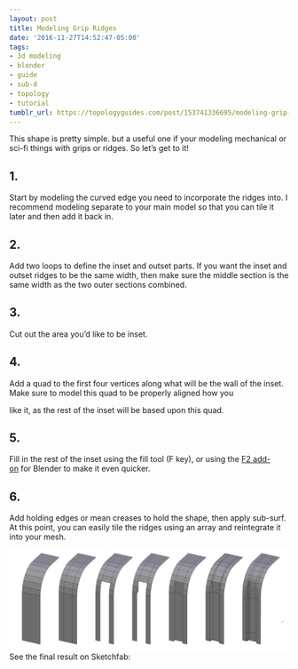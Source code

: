 ```yaml
---
layout: post
title: Modeling Grip Ridges
date: '2016-11-27T14:52:47-05:00'
tags:
- 3d modeling
- blender
- guide
- sub-d
- topology
- tutorial
tumblr_url: https://topologyguides.com/post/153741336695/modeling-grip-ridges
---
```

This shape is pretty simple. but a useful one if your modeling mechanical or sci-fi things with grips or ridges. So let’s get to it!

## 1.

Start by modeling the curved edge you need to incorporate the ridges into. I recommend modeling separate to your main model so that you can tile it later and then add it back in.

## 2.

Add two loops to define the inset and outset parts. If you want the inset and outset ridges to be the same width, then make sure the middle section is the same width as the two outer sections combined.

## 3.

Cut out the area you’d like to be inset.

## 4.

Add a quad to the first four vertices along what will be the wall of the inset. Make sure to model this quad to be properly aligned how you

like it, as the rest of the inset will be based upon this quad.

## 5.

Fill in the rest of the inset using the fill tool (F key), or using the [F2 add-on](http://lesterbanks.com/2013/01/extending-blenders-modeling-capabilities-with-the-f2-addon-for-blender/)&nbsp;for Blender&nbsp;to make it even quicker.

## 6.

Add holding edges or mean creases to hold the shape, then apply sub-surf. At this point, you can easily tile the ridges using&nbsp;an array and reintegrate it into your mesh.

![image](assets/img/153741336695_0.png)
See the final result on Sketchfab:
